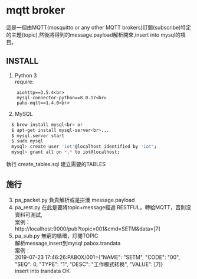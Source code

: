 # mqtt broker
這是一個由MQTT(mosquitto or any other MQTT brokers)訂閱(subscribe)特定的主題(topic),然後將得到的message.payload解析開來,insert into mysql的項目。

## INSTALL
1. Python 3<br>
  require:<br>
```
    aiohttp==3.5.4<br>
    mysql-connector-python==8.0.17<br>
    paho-mqtt==1.4.0<br>
```
2. MySQL<br>
```bash
  $ brew install mysql<br> or
  $ apt-get install mysql-server<br>...
  $ mysql.server start
  $ sudo mysql
  mysql> create user 'iot'@localhost identified by 'iot';
  mysql> grant all on *.* to iot@localhost;
```
  執行 create_tables.sql 建立需要的TABLES
## 施行
3. pa_packet.py 負責解析或是拼湊 message.payload
4. pa_rest.py 在此是要將topic+message經過 RESTFUL，轉給MQTT，否則沒資料可測試,<br>
案例：<br>
http://localhost:9000/pub?topic=001&cmd=SETM&data=[7]<br>
5. pa_sub.py 無窮的循環，訂閱TOPIC<br>
解析message,insert到mysql pabox.trandata<br>
案例：<br>
2019-07-23 17:46:26:PABOX/001={"NAME": "SETM", "CODE": "00", "SEQ": 0, "TYPE": "1", "DESC": "工作模式转换", "VALUE": [7]}<br>
insert into trandata OK





  

